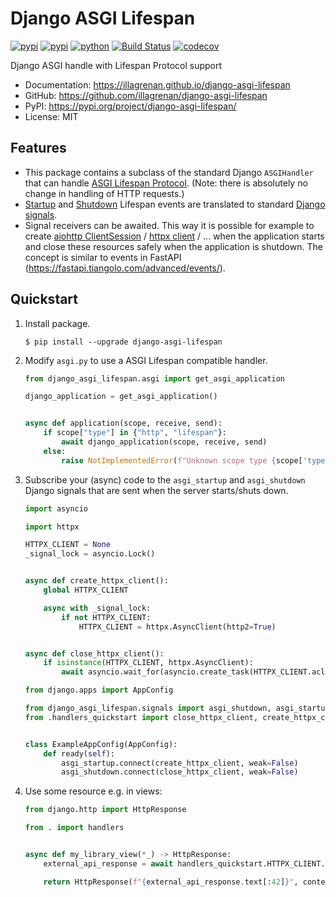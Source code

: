 # Django ASGI Lifespan

[![pypi](https://img.shields.io/badge/code%20style-black-000000.svg)](https://github.com/psf/black)
[![pypi](https://img.shields.io/pypi/v/django-asgi-lifespan.svg)](https://pypi.org/project/django-asgi-lifespan/)
[![python](https://img.shields.io/pypi/pyversions/django-asgi-lifespan.svg)](https://pypi.org/project/django-asgi-lifespan/)
[![Build Status](https://github.com/illagrenan/django-asgi-lifespan/actions/workflows/development.yml/badge.svg)](https://github.com/illagrenan/django-asgi-lifespan/actions/workflows/development.yml)
[![codecov](https://codecov.io/gh/illagrenan/django-asgi-lifespan/branch/main/graphs/badge.svg)](https://codecov.io/github/illagrenan/django-asgi-lifespan)

Django ASGI handle with Lifespan Protocol support

* Documentation: <https://illagrenan.github.io/django-asgi-lifespan>
* GitHub: <https://github.com/illagrenan/django-asgi-lifespan>
* PyPI: <https://pypi.org/project/django-asgi-lifespan/>
* License: MIT

## Features

* This package contains a subclass of the standard Django `ASGIHandler` that can handle [ASGI Lifespan Protocol](https://asgi.readthedocs.io/en/latest/specs/lifespan.html). (Note: there is absolutely no change in handling of HTTP requests.)
* [Startup](https://asgi.readthedocs.io/en/latest/specs/lifespan.html#startup-receive-event) and [Shutdown](https://asgi.readthedocs.io/en/latest/specs/lifespan.html#shutdown-receive-event) Lifespan events are translated to standard [Django signals](https://docs.djangoproject.com/en/4.0/topics/signals/).
* Signal receivers can be awaited. This way it is possible for example to create [aiohttp ClientSession](https://docs.aiohttp.org/en/stable/client_reference.html) / [httpx client](https://www.python-httpx.org/async/) / ... when the application starts and close these resources safely when the application is shutdown. The concept is similar to events in FastAPI (<https://fastapi.tiangolo.com/advanced/events/>).

## Quickstart

1. Install package.
    ``` console
    $ pip install --upgrade django-asgi-lifespan
    ```

2. Modify `asgi.py` to use a ASGI Lifespan compatible handler.

    ``` py title="asgi.py"
    from django_asgi_lifespan.asgi import get_asgi_application
    
    django_application = get_asgi_application()
    
    
    async def application(scope, receive, send):
        if scope["type"] in {"http", "lifespan"}:
            await django_application(scope, receive, send)
        else:
            raise NotImplementedError(f"Unknown scope type {scope['type']}")
    ```

3. Subscribe your (async) code to the `asgi_startup` and `asgi_shutdown` Django signals that are sent when the server starts/shuts down.

    ``` py title="handlers.py" 
    import asyncio
    
    import httpx
    
    HTTPX_CLIENT = None
    _signal_lock = asyncio.Lock()
    
    
    async def create_httpx_client():
        global HTTPX_CLIENT
    
        async with _signal_lock:
            if not HTTPX_CLIENT:
                HTTPX_CLIENT = httpx.AsyncClient(http2=True)
    
    
    async def close_httpx_client():
        if isinstance(HTTPX_CLIENT, httpx.AsyncClient):
            await asyncio.wait_for(asyncio.create_task(HTTPX_CLIENT.aclose()), timeout=5.0)
 
    ```
   
    ``` py title="apps.py" 
    from django.apps import AppConfig

    from django_asgi_lifespan.signals import asgi_shutdown, asgi_startup
    from .handlers_quickstart import close_httpx_client, create_httpx_client
    
    
    class ExampleAppConfig(AppConfig):
        def ready(self):
            asgi_startup.connect(create_httpx_client, weak=False)
            asgi_shutdown.connect(close_httpx_client, weak=False)
    ```

4. Use some resource e.g. in views:

    ``` py title="views.py" 
    from django.http import HttpResponse

    from . import handlers
    
    
    async def my_library_view(*_) -> HttpResponse:
        external_api_response = await handlers_quickstart.HTTPX_CLIENT.get("https://www.example.com/")
    
        return HttpResponse(f"{external_api_response.text[:42]}", content_type="text/plain")

    ```
